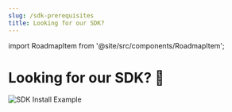 ```yaml
---
slug: /sdk-prerequisites
title: Looking for our SDK?
---
```


import RoadmapItem from '@site/src/components/RoadmapItem';

# Looking for our SDK? 🔎

![SDK Install Example](/img/tutorial/sdk/sdk-install.gif) 

[<RoadmapItem icon="🚀" title="Get Started Right Away!" description="build an example application"/>](/sdk-getting-started)

[<RoadmapItem icon="🖥️" title="Learn more about Backend Use" description="use LavaSDK with dotenv for secure & performant API access"/>](/sdk-backend)

[<RoadmapItem icon="📱" title="Learn more about Frontend Use" description="use LavaSDK with badge server for seemless frontend API access"/>](/sdk-frontend)